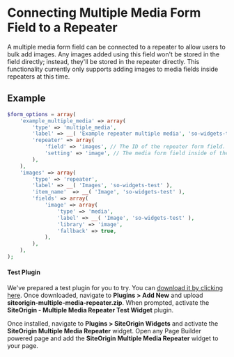 # Connecting Multiple Media Form Field to a Repeater

A multiple media form field can be connected to a repeater to allow users to bulk add images. Any images added using this field won't be stored in the field directly; instead, they'll be stored in the repeater directly. This functionality currently only supports adding images to media fields inside repeaters at this time.

## Example

```php
$form_options = array(
	'example_multiple_media' => array(
		'type' => 'multiple_media',
		'label' => __( 'Example repeater multiple media', 'so-widgets-test' ),
		'repeater' => array(
			'field' => 'images', // The ID of the repeater form field.
			'setting' => 'image', // The media form field inside of the repeater that'll be set when the user adds new images.
		),
	),
	'images' => array(
		'type' => 'repeater',
		'label' => __( 'Images', 'so-widgets-test' ),
		'item_name'  => __( 'Image', 'so-widgets-test' ),
		'fields' => array(
			'image' => array(
				'type' => 'media',
				'label' => __( 'Image', 'so-widgets-test' ),
				'library' => 'image',
				'fallback' => true,
			),
		),
	),
);
```

#### Test Plugin

We've prepared a test plugin for you to try. You can [download it by clicking here](https://siteorigin.com/wp-content/uploads/2021/08/siteorigin-multiple-media-repeater.zip). Once downloaded, navigate to **Plugins > Add New** and upload **siteorigin-multiple-media-repeater.zip**. When prompted, activate the **SiteOrigin - Multiple Media Repeater Test Widget** plugin.

Once installed, navigate to **Plugins > SiteOrigin Widgets** and activate the **SiteOrigin Multiple Media Repeater** widget. Open any Page Builder powered page and add the **SiteOrigin Multiple Media Repeater** widget to your page.
